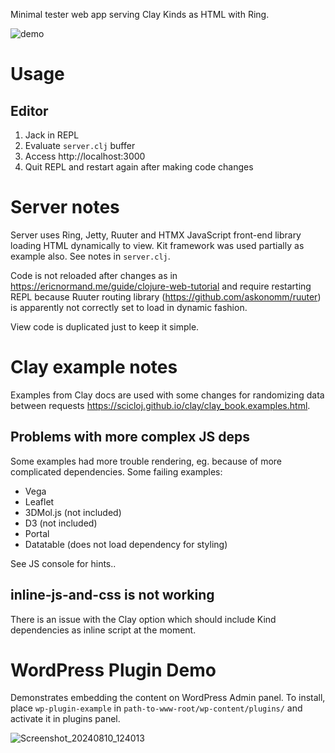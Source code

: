 Minimal tester web app serving Clay Kinds as HTML with Ring.

![demo](https://github.com/user-attachments/assets/36845bde-a05f-4a23-a0b5-5b6616fcb541)

# Usage

## Editor

1. Jack in REPL
2. Evaluate `server.clj` buffer
3. Access http://localhost:3000
4. Quit REPL and restart again after making code changes

# Server notes

Server uses Ring, Jetty, Ruuter and HTMX JavaScript front-end library loading HTML dynamically to view.
Kit framework was used partially as example also.
See notes in `server.clj`.

Code is not reloaded after changes as in https://ericnormand.me/guide/clojure-web-tutorial and require restarting REPL because Ruuter routing library (https://github.com/askonomm/ruuter) is apparently not correctly set to load in dynamic fashion.

View code is duplicated just to keep it simple.

# Clay example notes
Examples from Clay docs are used with some changes for randomizing data between requests https://scicloj.github.io/clay/clay_book.examples.html.

## Problems with more complex JS deps

Some examples had more trouble rendering, eg. because of more complicated dependencies. Some failing examples:

- Vega
- Leaflet
- 3DMol.js (not included)
- D3 (not included)
- Portal
- Datatable (does not load dependency for styling)

See JS console for hints..

## inline-js-and-css is not working

There is an issue with the Clay option which should include Kind dependencies as inline script at the moment.

# WordPress Plugin Demo
Demonstrates embedding the content on WordPress Admin panel. To install, place `wp-plugin-example` in `path-to-www-root/wp-content/plugins/` and activate it in plugins panel.

![Screenshot_20240810_124013](https://github.com/user-attachments/assets/40a7694a-febf-4472-bde6-1277a2bfc0ca)

